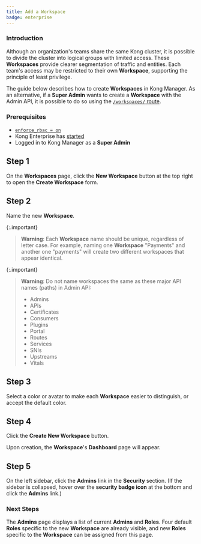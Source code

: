 ```yaml
---
title: Add a Workspace
badge: enterprise
---
```


### Introduction

Although an organization's teams share the same Kong cluster,
it is possible to divide the cluster into logical groups with
limited access. These **Workspaces** provide clearer
segmentation of traffic and entities. Each team's
access may be restricted to their own **Workspace**, supporting
the principle of least privilege.

The guide below describes how to create **Workspaces** in Kong
Manager. As an alternative, if a **Super Admin** wants to create
a **Workspace** with the Admin API, it is possible to do so
using the [`/workspaces/` route](/gateway/{{page.kong_version}}/admin-api/workspaces/reference/#add-workspace).

### Prerequisites

* [`enforce_rbac = on`](/gateway/{{page.kong_version}}/reference/configuration/#enforce_rbac)
* Kong Enterprise has [started](/gateway/{{page.kong_version}}/plan-and-deploy/security/start-kong-securely)
* Logged in to Kong Manager as a **Super Admin**

## Step 1

On the **Workspaces** page, click the **New Workspace**
button at the top right to open the **Create Workspace** form.

## Step 2

Name the new **Workspace**.

{:.important}
> **Warning**: Each **Workspace** name should be unique,
regardless of letter case. For example, naming one
**Workspace** "Payments" and another one "payments" will
create two different workspaces that appear identical.

{:.important}
> **Warning**: Do not name workspaces the same as these major API names (paths) 
in Admin API:
>
> * Admins
> * APIs
> * Certificates
> * Consumers
> * Plugins
> * Portal
> * Routes
> * Services
> * SNIs
> * Upstreams
> * Vitals

## Step 3

Select a color or avatar to make each **Workspace** easier
to distinguish, or accept the default color.

## Step 4

Click the **Create New Workspace** button.

Upon creation, the **Workspace**'s **Dashboard** page will
appear.

## Step 5

On the left sidebar, click the **Admins** link in the
**Security** section. (If the sidebar is collapsed, hover over
the **security badge icon** at the bottom and click the
**Admins** link.)

### Next Steps

The **Admins** page displays a list of current **Admins** and
**Roles**. Four default **Roles** specific to the new
**Workspace** are already visible, and new **Roles** specific
to the **Workspace** can be assigned from this page.
